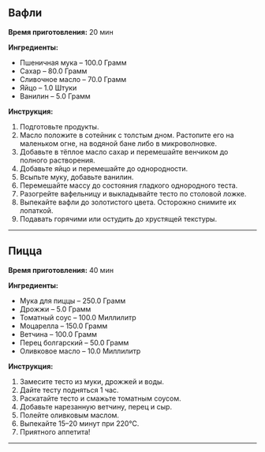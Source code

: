 ## Вафли

**Время приготовления:** 20 мин

**Ингредиенты:**

* Пшеничная мука – 100.0 Грамм
* Сахар – 80.0 Грамм
* Сливочное масло – 70.0 Грамм
* Яйцо – 1.0 Штуки
* Ванилин – 5.0 Грамм

**Инструкция:**

1. Подготовьте продукты.
2. Масло положите в сотейник с толстым дном. Растопите его на маленьком огне, на водяной бане либо в микроволновке.
3. Добавьте в тёплое масло сахар и перемешайте венчиком до полного растворения.
4. Добавьте яйцо и перемешайте до однородности.
5. Всыпьте муку, добавьте ванилин.
6. Перемешайте массу до состояния гладкого однородного теста.
7. Разогрейте вафельницу и выкладывайте тесто по столовой ложке.
8. Выпекайте вафли до золотистого цвета. Осторожно снимите их лопаткой.
9. Подавать горячими или остудить до хрустящей текстуры.

---
## Пицца

**Время приготовления:** 40 мин

**Ингредиенты:**

* Мука для пиццы – 250.0 Грамм
* Дрожжи – 5.0 Грамм
* Томатный соус – 100.0 Миллилитр
* Моцарелла – 150.0 Грамм
* Ветчина – 100.0 Грамм
* Перец болгарский – 50.0 Грамм
* Оливковое масло – 10.0 Миллилитр

**Инструкция:**

1. Замесите тесто из муки, дрожжей и воды.
2. Дайте тесту подняться 1 час.
3. Раскатайте тесто и смажьте томатным соусом.
4. Добавьте нарезанную ветчину, перец и сыр.
5. Полейте оливковым маслом.
6. Выпекайте 15–20 минут при 220°C.
7. Приятного аппетита!

---

